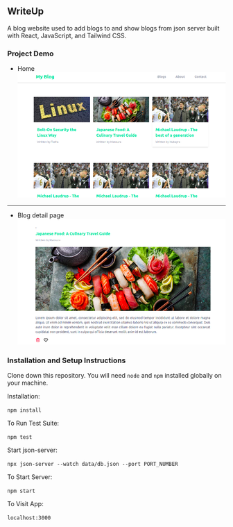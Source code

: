 ## WriteUp  
 A blog website used to add blogs to and show blogs from json server built with React, JavaScript, and Tailwind CSS.

### Project Demo
- Home
![Home](screenshots/Home.png)
---
- Blog detail page
![Blog Detail](screenshots/Blogdetail.png)

### Installation and Setup Instructions

Clone down this repository. You will need `node` and `npm` installed globally on your machine.  

Installation:

`npm install`  

To Run Test Suite:  

`npm test`  

Start json-server:

`npx json-server --watch data/db.json --port PORT_NUMBER` 

To Start Server:

`npm start`  

To Visit App:

`localhost:3000`  



